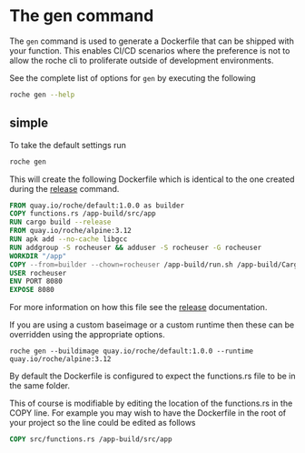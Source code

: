 # The gen command

The `gen` command is used to generate a Dockerfile that can be shipped with your function.
This enables CI/CD scenarios where the preference is not to allow the roche cli to proliferate outside of development environments.

See the complete list of options for `gen` by executing the following

```bash
roche gen --help
```

## simple

To take the default settings run 

```bash
roche gen
```

This will create the following Dockerfile which is identical to the one created during the [release](cli/release.md) command.

```Dockerfile
FROM quay.io/roche/default:1.0.0 as builder
COPY functions.rs /app-build/src/app
RUN cargo build --release
FROM quay.io/roche/alpine:3.12
RUN apk add --no-cache libgcc
RUN addgroup -S rocheuser && adduser -S rocheuser -G rocheuser
WORKDIR "/app"
COPY --from=builder --chown=rocheuser /app-build/run.sh /app-build/Cargo.toml /app-build/target/release/roche-service ./
USER rocheuser
ENV PORT 8080
EXPOSE 8080
```

For more information on how this file see the [release](cli/release.md) documentation.

If you are using a custom baseimage or a custom runtime then these can be overridden using the appropriate options.

```
roche gen --buildimage quay.io/roche/default:1.0.0 --runtime quay.io/roche/alpine:3.12
```


By default the Dockerfile is configured to expect the functions.rs file to be in the same folder. 

This of course is modifiable by editing the location of the functions.rs in the COPY line.
For example you may wish to have the Dockerfile in the root of your project so the line could be edited as follows

```Dockerfile
COPY src/functions.rs /app-build/src/app
```

